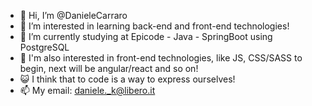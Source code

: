 - 👋 Hi, I’m @DanieleCarraro
- 👀 I’m interested in learning back-end and front-end technologies!
- 🌱 I’m currently studying at Epicode - Java - SpringBoot using PostgreSQL
- 🌱 I'm also interested in front-end technologies, like JS, CSS/SASS to begin, next will be angular/react and so on!
- 😺 I think that to code is a way to express ourselves!
- 📫 My email: daniele._k@libero.it
